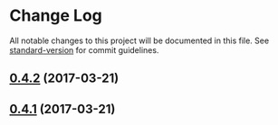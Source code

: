 # Change Log

All notable changes to this project will be documented in this file.
See [standard-version](https://github.com/conventional-changelog/standard-version) for commit guidelines.

<a name="0.4.2"></a>
## [0.4.2](https://github.com/avajs/append-transform/compare/append-transform@0.4.0...append-transform@0.4.2) (2017-03-21)

<a name="0.4.1"></a>
## [0.4.1](https://github.com/avajs/append-transform/compare/append-transform@0.4.0...append-transform@0.4.1) (2017-03-21)

